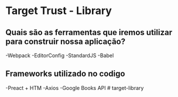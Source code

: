 # Target Trust - Library

## Quais são as ferramentas que iremos utilizar para construir nossa aplicação?
-Webpack
-EditorConfig
-StandardJS
-Babel

## Frameworks utilizado no codigo
-Preact + HTM
-Axios
-Google Books API
#   t a r g e t - l i b r a r y  
 